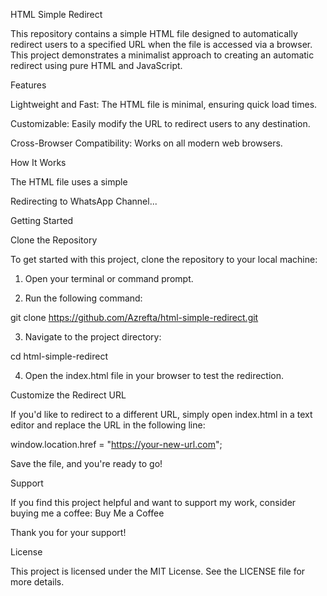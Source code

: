 HTML Simple Redirect

This repository contains a simple HTML file designed to automatically redirect users to a specified URL when the file is accessed via a browser. This project demonstrates a minimalist approach to creating an automatic redirect using pure HTML and JavaScript.

Features

Lightweight and Fast: The HTML file is minimal, ensuring quick load times.

Customizable: Easily modify the URL to redirect users to any destination.

Cross-Browser Compatibility: Works on all modern web browsers.


How It Works

The HTML file uses a simple <script> tag to execute JavaScript code that redirects users to the specified URL (https://whatsapp.com/channel/0029VavzRTb5kg75dNpzjP02). When the HTML file is opened in any browser, the redirection happens automatically without requiring user interaction.

File Contents

index.html

<!DOCTYPE html>
<html lang="en">
<head>
    <meta charset="UTF-8">
    <meta name="viewport" content="width=device-width, initial-scale=1.0">
    <title>Redirecting...</title>
    <script>
        // Redirect to the specified URL
        window.location.href = "https://whatsapp.com/channel/0029VavzRTb5kg75dNpzjP02";
    </script>
</head>
<body>
    <p>Redirecting to WhatsApp Channel...</p>
</body>
</html>

Getting Started

Clone the Repository

To get started with this project, clone the repository to your local machine:

1. Open your terminal or command prompt.


2. Run the following command:

git clone https://github.com/Azrefta/html-simple-redirect.git


3. Navigate to the project directory:

cd html-simple-redirect


4. Open the index.html file in your browser to test the redirection.



Customize the Redirect URL

If you'd like to redirect to a different URL, simply open index.html in a text editor and replace the URL in the following line:

window.location.href = "https://your-new-url.com";

Save the file, and you're ready to go!

Support

If you find this project helpful and want to support my work, consider buying me a coffee:
Buy Me a Coffee

Thank you for your support!

License

This project is licensed under the MIT License. See the LICENSE file for more details.
